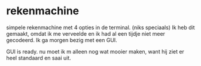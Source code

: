 # rekenmachine
simpele rekenmachine met 4 opties in de terminal. (niks speciaals)
Ik heb dit gemaakt, omdat ik me verveelde en ik had al een tijdje niet meer gecodeerd. Ik ga morgen bezig met een GUI.

GUI is ready. nu moet ik m alleen nog wat mooier maken, want hij ziet er heel standaard en saai uit.
